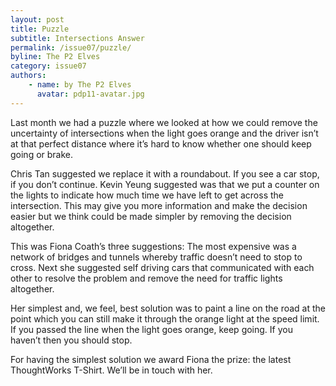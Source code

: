 ```yaml
---
layout: post
title: Puzzle
subtitle: Intersections Answer
permalink: /issue07/puzzle/
byline: The P2 Elves
category: issue07
authors:
    - name: by The P2 Elves
      avatar: pdp11-avatar.jpg
---
```

Last month we had a puzzle where we looked at how we could remove the uncertainty of intersections when the light goes orange and the driver isn’t at that perfect distance where it’s hard to know whether one should keep going or brake.

Chris Tan suggested we replace it with a roundabout. If you see a car stop, if you don’t continue. Kevin Yeung suggested was that we put a counter on the lights to indicate how much time we have left to get across the intersection. This may give you more information and make the decision easier but we think could be made simpler by removing the decision altogether.

This was Fiona Coath’s three suggestions: The most expensive was a network of bridges and tunnels whereby traffic doesn’t need to stop to cross. Next she suggested self driving cars that communicated with each other to resolve the problem and remove the need for traffic lights altogether.

Her simplest and, we feel, best solution was to paint a line on the road at the point which you can still make it through the orange light at the speed limit. If you passed the line when the light goes orange, keep going. If you haven’t then you should stop.

For having the simplest solution we award Fiona the prize: the latest ThoughtWorks T-Shirt. We’ll be in touch with her.
